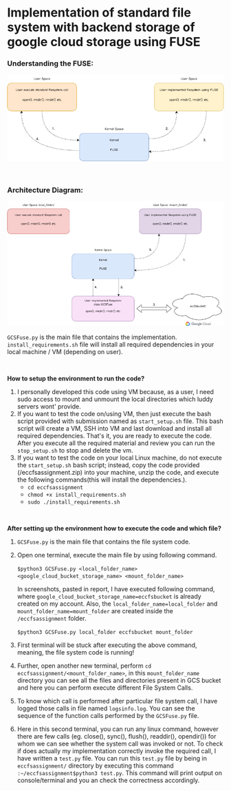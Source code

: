 # Implementation of standard file system with backend storage of google cloud storage using FUSE

### Understanding the FUSE:
![alt text](https://github.com/piyush26c/File-System-Using-Cloud-Storage/blob/main/diagrams/fuseexplain.png)


<br>

### Architecture Diagram:
![alt text](https://github.com/piyush26c/File-System-Using-Cloud-Storage/blob/main/diagrams/design.png)

`GCSFuse.py` is the main file that contains the implementation.
<br>
`install_requirements.sh` file will install all required dependencies in your local machine / VM (depending on user).


<br>

**How to setup the environment to run the code?**

  1. I personally developed this code using VM because, as a user, I need sudo access to mount and unmount the local directories which luddy servers wont' provide.
  2. If you want to test the code on/using VM, then just execute the bash script provided with submission named as `start_setup.sh` file. This bash script will create a VM, SSH into VM and last download and install all required dependencies. That's it, you are ready to execute the code. After you execute all the required material and review you can run the `stop_setup.sh` to stop and delete the vm.
  3. If you want to test the code on your local Linux machine, do not execute the `start_setup.sh` bash script; instead, copy the code provided (/eccfsassignment.zip) into your machine, unzip the code, and execute the following commands(this will install the dependencies.).
        - `cd eccfsassignment`
        - `chmod +x install_requirements.sh`
        - `sudo ./install_requirements.sh`

<br>
    
**After setting up the environment how to execute the code and which file?**

  1. `GCSFuse.py` is the main file that contains the file system code.
  2. Open one terminal, execute the main file by using following command.
  
     `$python3 GCSFuse.py <local_folder_name> <google_cloud_bucket_storage_name> <mount_folder_name>`
     
     In screenshots, pasted in report, I have executed following command, where `google_cloud_bucket_storage_name=eccfsbucket` is already created on my account. Also, the `local_folder_name=local_folder` and `mount_folder_name=mount_folder` are created inside the `/eccfsassignment` folder.
     
     `$python3 GCSFuse.py local_folder eccfsbucket mount_folder`
     
  2. First terminal will be stuck after executing the above command, meaning, the file system code is running!
  
  3. Further, open another new terminal, perform `cd eccfsassignment/<mount_folder_name>`, in this `mount_folder_name` directory you can see all the files and directories present in GCS bucket and here you can perform execute different File System Calls.
  
  4. To know which call is performed after particular file system call, I have logged those calls in file named `logsinfo.log`. You can see the sequence of the function calls performed by the `GCSFuse.py` file.
  
  5. Here in this second terminal, you can run any linux command, however there are few calls (eg. close(), sync(), flush(), readdir(), opendir()) for whom we can see whether the system call was invoked or not. To check if does actually my implementation correctly invoke the required call, I have written a `test.py` file. You can run this `test.py` file by being in `eccfsassignment/` directory by executing this command `:~/eccfsassignment$python3 test.py`. This command will print output on console/terminal and you an check the correctness accordingly.
  
